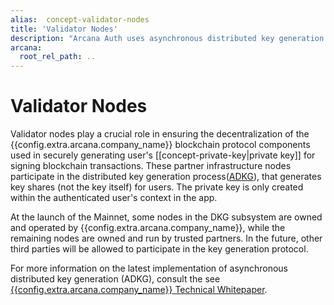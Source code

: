 ```yaml
---
alias:  concept-validator-nodes
title: 'Validator Nodes'
description: "Arcana Auth uses asynchronous distributed key generation and the validator nodes play a big part in making the ADKG subsystem decentralized."
arcana:
  root_rel_path: ..
---
```


# Validator Nodes

Validator nodes play a crucial role in ensuring the decentralization of the {{config.extra.arcana.company_name}} blockchain protocol components used in securely generating user's [[concept-private-key|private key]] for signing blockchain transactions. These partner infrastructure nodes participate in the distributed key generation process([ADKG]({{page.meta.arcana.root_rel_path}}/concepts/adkg.md)), that generates key shares (not the key itself) for users. The private key is only created within the authenticated user's context in the app.

At the launch of the Mainnet, some nodes in the DKG subsystem are owned and operated by {{config.extra.arcana.company_name}}, while the remaining nodes are owned and run by trusted partners. In the future, other third parties will be allowed to participate in the key generation protocol.

For more information on the latest implementation of asynchronous distributed key generation (ADKG), consult the see [{{config.extra.arcana.company_name}} Technical Whitepaper](https://www.notion.so/Arcana-Technical-Docs-a1d7fd0d2970452586c693e4fee14d08).